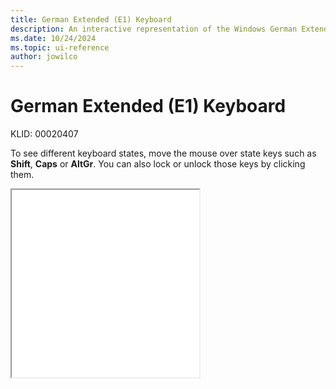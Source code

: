 ```yaml
---
title: German Extended (E1) Keyboard
description: An interactive representation of the Windows German Extended (E1) keyboard. To see different keyboard states, click or move the mouse over the state keys.
ms.date: 10/24/2024
ms.topic: ui-reference
author: jowilco
---
```


# German Extended (E1) Keyboard

KLID: 00020407

To see different keyboard states, move the mouse over state keys such as **Shift**, **Caps** or **AltGr**. You can also lock or unlock those keys by clicking them.

<iframe src="kbdgre1.html" height="300"></iframe>
